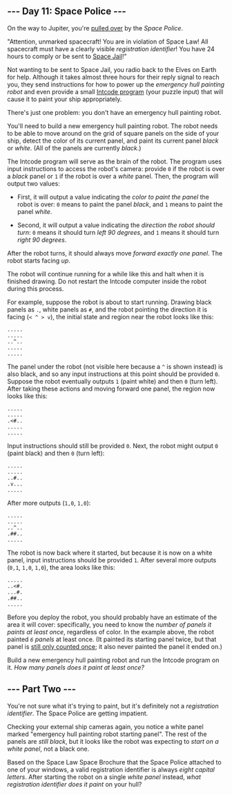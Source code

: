 ## --- Day 11: Space Police --- ##

On the way to Jupiter, you're [pulled over](https://www.youtube.com/watch?v=KwY28rpyKDE)
by the *Space Police*.

"Attention, unmarked spacecraft! You are in violation of Space Law! All
spacecraft must have a clearly visible *registration identifier*! You
have 24 hours to comply or be sent to [Space Jail](https://www.youtube.com/watch?v=BVn1oQL9sWg&t=5)!"

Not wanting to be sent to Space Jail, you radio back to the Elves on
Earth for help. Although it takes almost three hours for their reply
signal to reach you, they send instructions for how to power up the *emergency
hull painting robot* and even provide a small [Intcode program](9)
(your puzzle input) that will cause it to paint your ship
appropriately.

There's just one problem: you don't have an emergency hull painting
robot.

You'll need to build a new emergency hull painting robot. The robot
needs to be able to move around on the grid of square panels on the
side of your ship, detect the color of its current panel, and paint its
current panel *black* or *white*. (All of the panels are currently *black*.)

The Intcode program will serve as the brain of the robot. The program
uses input instructions to access the robot's camera: provide `0` if
the robot is over a *black* panel or `1` if the robot is over a *white*
panel. Then, the program will output two values:

  * First, it will output a value indicating the *color to paint the
    panel* the robot is over: `0` means to paint the panel *black*, and
    `1` means to paint the panel *white*.

  * Second, it will output a value indicating the *direction the robot
    should turn*: `0` means it should turn *left 90 degrees*, and `1`
    means it should turn *right 90 degrees*.

After the robot turns, it should always move *forward exactly one panel*.
The robot starts facing *up*.

The robot will continue running for a while like this and halt when it
is finished drawing. Do not restart the Intcode computer inside the
robot during this process.

For example, suppose the robot is about to start running. Drawing black
panels as `.`, white panels as `#`, and the robot pointing the
direction it is facing (`< ^ > v`), the initial state and region near
the robot looks like this:

    .....
    .....
    ..^..
    .....
    .....

The panel under the robot (not visible here because a `^` is shown
instead) is also black, and so any input instructions at this point
should be provided `0`. Suppose the robot eventually outputs `1` (paint
white) and then `0` (turn left). After taking these actions and moving
forward one panel, the region now looks like this:

    .....
    .....
    .<#..
    .....
    .....

Input instructions should still be provided `0`. Next, the robot might
output `0` (paint black) and then `0` (turn left):

    .....
    .....
    ..#..
    .v...
    .....

After more outputs (`1,0`, `1,0`):

    .....
    .....
    ..^..
    .##..
    .....

The robot is now back where it started, but because it is now on a
white panel, input instructions should be provided `1`. After several
more outputs (`0,1`, `1,0`, `1,0`), the area looks like this:

    .....
    ..<#.
    ...#.
    .##..
    .....

Before you deploy the robot, you should probably have an estimate of
the area it will cover: specifically, you need to know the *number of
panels it paints at least once*, regardless of color. In the example
above, the robot painted *`6` panels* at least once. (It painted its
starting panel twice, but that panel is [still only counted once](https://www.youtube.com/watch?v=KjsSvjA5TuE);
it also never painted the panel it ended on.)

Build a new emergency hull painting robot and run the Intcode program
on it. *How many panels does it paint at least once?*

## --- Part Two --- ##

You're not sure what it's trying to paint, but it's definitely not a *registration
identifier*. The Space Police are getting impatient.

Checking your external ship cameras again, you notice a white panel
marked "emergency hull painting robot starting panel". The rest of the
panels are *still black*, but it looks like the robot was expecting to
*start on a white panel*, not a black one.

Based on the Space Law Space Brochure that the Space Police attached to
one of your windows, a valid registration identifier is always *eight
capital letters*. After starting the robot on a single *white panel*
instead, *what registration identifier does it paint* on your hull?
